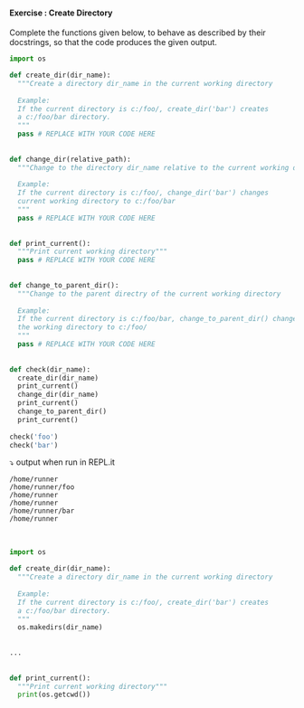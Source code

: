 #### Exercise : Create Directory

Complete the functions given below, to behave as described by their docstrings, so that the code produces the given output.

```python
import os

def create_dir(dir_name):
  """Create a directory dir_name in the current working directory
  
  Example:
  If the current directory is c:/foo/, create_dir('bar') creates 
  a c:/foo/bar directory.
  """
  pass # REPLACE WITH YOUR CODE HERE
  
  
def change_dir(relative_path):
  """Change to the directory dir_name relative to the current working directory
  
  Example:
  If the current directory is c:/foo/, change_dir('bar') changes 
  current working directory to c:/foo/bar
  """
  pass # REPLACE WITH YOUR CODE HERE
  
  
def print_current():
  """Print current working directory"""
  pass # REPLACE WITH YOUR CODE HERE 
  
  
def change_to_parent_dir():
  """Change to the parent directry of the current working directory
  
  Example:
  If the current directory is c:/foo/bar, change_to_parent_dir() changes 
  the working directory to c:/foo/
  """
  pass # REPLACE WITH YOUR CODE HERE
  
  
def check(dir_name):
  create_dir(dir_name)
  print_current()
  change_dir(dir_name)
  print_current()
  change_to_parent_dir()
  print_current()
  
check('foo')
check('bar')

```

:arrow_heading_down: output when run in REPL.it

```
/home/runner
/home/runner/foo
/home/runner
/home/runner
/home/runner/bar
/home/runner
```
  


<panel type="seamless" header="%%:bulb: Partial solution%%">

```python
import os

def create_dir(dir_name):
  """Create a directory dir_name in the current working directory
  
  Example:
  If the current directory is c:/foo/, create_dir('bar') creates 
  a c:/foo/bar directory.
  """
  os.makedirs(dir_name)
  
  
...
  
  
def print_current():
  """Print current working directory"""
  print(os.getcwd())
  

```

</panel>